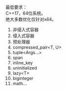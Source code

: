 最低要求：  \
C++17，64位系统。  \
绝大多数优化仅针对x64。   
1. 非侵入式容器 
2. 侵入式容器
3. 预处理器
4. compressed_pair\<T, U\>    
5. tuple\<Args...\>   
6. span
7. inline_key
8. uninitialized
9. lazy\<T\>
10. biginteger
11. math...